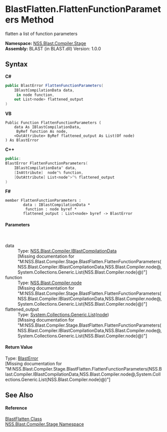 # BlastFlatten.FlattenFunctionParameters Method 
 

flatten a list of function parameters

**Namespace:**&nbsp;<a href="f44e629d-16ad-ce78-c6d1-bb239589698b">NSS.Blast.Compiler.Stage</a><br />**Assembly:**&nbsp;BLAST (in BLAST.dll) Version: 1.0.0

## Syntax

**C#**<br />
``` C#
public BlastError FlattenFunctionParameters(
	IBlastCompilationData data,
	 in node function,
	out List<node> flattened_output
)
```

**VB**<br />
``` VB
Public Function FlattenFunctionParameters ( 
	data As IBlastCompilationData,
	 ByRef function As node,
	<OutAttribute> ByRef flattened_output As List(Of node)
) As BlastError
```

**C++**<br />
``` C++
public:
BlastError FlattenFunctionParameters(
	IBlastCompilationData^ data, 
	[InAttribute]  node^% function, 
	[OutAttribute] List<node^>^% flattened_output
)
```

**F#**<br />
``` F#
member FlattenFunctionParameters : 
        data : IBlastCompilationData * 
         function : node byref * 
        flattened_output : List<node> byref -> BlastError 

```


#### Parameters
&nbsp;<dl><dt>data</dt><dd>Type: <a href="d2afd70e-15cd-df6e-c1b9-6e1d3e9552bd">NSS.Blast.Compiler.IBlastCompilationData</a><br />\[Missing <param name="data"/> documentation for "M:NSS.Blast.Compiler.Stage.BlastFlatten.FlattenFunctionParameters(NSS.Blast.Compiler.IBlastCompilationData,NSS.Blast.Compiler.node@,System.Collections.Generic.List{NSS.Blast.Compiler.node}@)"\]</dd><dt>function</dt><dd>Type: <a href="7dc9b7e9-64ad-f224-ae1a-4e6639739f56">NSS.Blast.Compiler.node</a><br />\[Missing <param name="function"/> documentation for "M:NSS.Blast.Compiler.Stage.BlastFlatten.FlattenFunctionParameters(NSS.Blast.Compiler.IBlastCompilationData,NSS.Blast.Compiler.node@,System.Collections.Generic.List{NSS.Blast.Compiler.node}@)"\]</dd><dt>flattened_output</dt><dd>Type: <a href="https://docs.microsoft.com/dotnet/api/system.collections.generic.list-1" target="_blank" rel="noopener noreferrer">System.Collections.Generic.List</a>(<a href="7dc9b7e9-64ad-f224-ae1a-4e6639739f56">node</a>)<br />\[Missing <param name="flattened_output"/> documentation for "M:NSS.Blast.Compiler.Stage.BlastFlatten.FlattenFunctionParameters(NSS.Blast.Compiler.IBlastCompilationData,NSS.Blast.Compiler.node@,System.Collections.Generic.List{NSS.Blast.Compiler.node}@)"\]</dd></dl>

#### Return Value
Type: <a href="db8cb631-f3f7-e809-8853-bc1b825061a7">BlastError</a><br />\[Missing <returns> documentation for "M:NSS.Blast.Compiler.Stage.BlastFlatten.FlattenFunctionParameters(NSS.Blast.Compiler.IBlastCompilationData,NSS.Blast.Compiler.node@,System.Collections.Generic.List{NSS.Blast.Compiler.node}@)"\]

## See Also


#### Reference
<a href="5e535458-0260-538b-7dfb-a65a5dcfc2c3">BlastFlatten Class</a><br /><a href="f44e629d-16ad-ce78-c6d1-bb239589698b">NSS.Blast.Compiler.Stage Namespace</a><br />